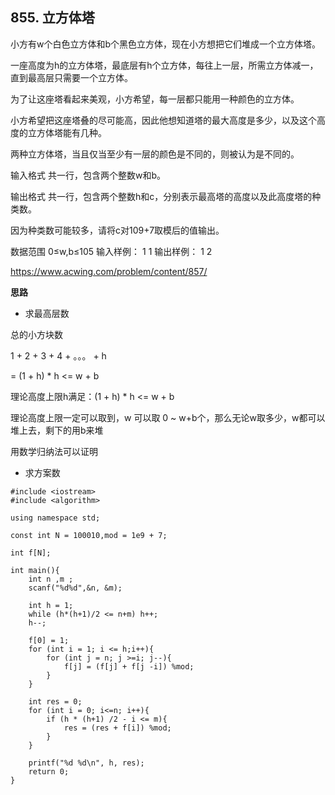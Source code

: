 


## 855. 立方体塔

小方有w个白色立方体和b个黑色立方体，现在小方想把它们堆成一个立方体塔。

一座高度为h的立方体塔，最底层有h个立方体，每往上一层，所需立方体减一，直到最高层只需要一个立方体。

为了让这座塔看起来美观，小方希望，每一层都只能用一种颜色的立方体。

小方希望把这座塔叠的尽可能高，因此他想知道塔的最大高度是多少，以及这个高度的立方体塔能有几种。

两种立方体塔，当且仅当至少有一层的颜色是不同的，则被认为是不同的。

输入格式
共一行，包含两个整数w和b。

输出格式
共一行，包含两个整数h和c，分别表示最高塔的高度以及此高度塔的种类数。

因为种类数可能较多，请将c对109+7取模后的值输出。

数据范围
0≤w,b≤105
输入样例：
1 1
输出样例：
1 2

https://www.acwing.com/problem/content/857/

**思路**

- 求最高层数

总的小方块数

1 + 2 + 3 + 4 + 。。。 + h

= (1 + h) * h <= w + b

理论高度上限h满足：(1 + h) * h <= w + b

理论高度上限一定可以取到，w 可以取 0 ~ w+b个，那么无论w取多少，w都可以堆上去，剩下的用b来堆

用数学归纳法可以证明

- 求方案数

```cgo
#include <iostream>
#include <algorithm>

using namespace std;

const int N = 100010,mod = 1e9 + 7;

int f[N];

int main(){
    int n ,m ;
    scanf("%d%d",&n, &m);
    
    int h = 1;
    while (h*(h+1)/2 <= n+m) h++;
    h--;
    
    f[0] = 1;
    for (int i = 1; i <= h;i++){
        for (int j = n; j >=i; j--){
            f[j] = (f[j] + f[j -i]) %mod;
        }
    }
    
    int res = 0;
    for (int i = 0; i<=n; i++){
        if (h * (h+1) /2 - i <= m){
            res = (res + f[i]) %mod;
        }
    }
    
    printf("%d %d\n", h, res);
    return 0;
}
```







